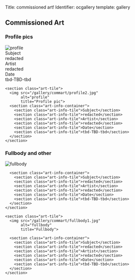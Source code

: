 Title: commissioned art!
Identifier: ocgallery
template: gallery

<div class="ocgallery">
  <h2>Commissioned Art</h2>
  <h3>Profile pics</h3>
  <section class="pfp-art gallery-section">
    <section class="art-tile">
      <img src="/gallery/commart/profile1.jpg"
           alt="profile"
           title="Profile pic">
      <section class="art-info-container">
        <section class="art-info-tile">Subject</section>
        <section class="art-info-tile">redacted</section>
        <section class="art-info-tile">Artist</section>
        <section class="art-info-tile">redacted</section>
        <section class="art-info-tile">Date</section>
        <section class="art-info-tile">tbd-TBD-tbd</section>
      </section>
    </section>

    <section class="art-tile">
      <img src="/gallery/commart/profile2.jpg"
           alt="profile"
           title="Profile pic">
      <section class="art-info-container">
        <section class="art-info-tile">Subject</section>
        <section class="art-info-tile">redacted</section>
        <section class="art-info-tile">Artist</section>
        <section class="art-info-tile">redacted</section>
        <section class="art-info-tile">Date</section>
        <section class="art-info-tile">tbd-TBD-tbd</section>
      </section>
    </section>
  </section>

  <h3>Fullbody and other</h3>

  <section class="fullbody-art gallery-section">
    <section class="art-tile">
      <img src="/gallery/commart/fullbody1.jpg"
           alt="fullbody"
           title="Fullbody">

      <section class="art-info-container">
        <section class="art-info-tile">Subject</section>
        <section class="art-info-tile">redacted</section>
        <section class="art-info-tile">Artist</section>
        <section class="art-info-tile">redacted</section>
        <section class="art-info-tile">Date</section>
        <section class="art-info-tile">tbd-TBD-tbd</section>
      </section>
    </section>

    <section class="art-tile">
      <img src="/gallery/commart/fullbody1.jpg"
           alt="fullbody"
           title="Fullbody">

      <section class="art-info-container">
        <section class="art-info-tile">Subject</section>
        <section class="art-info-tile">redacted</section>
        <section class="art-info-tile">Artist</section>
        <section class="art-info-tile">redacted</section>
        <section class="art-info-tile">Date</section>
        <section class="art-info-tile">tbd-TBD-tbd</section>
      </section>
    </section>
  </section>
</div>
